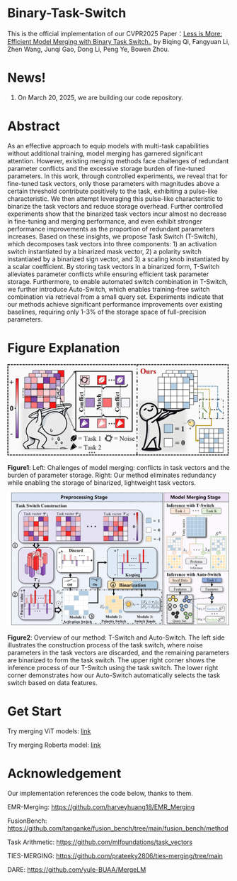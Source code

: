 # Binary-Task-Switch
This is the official implementation of our CVPR2025 Paper：[Less is More: Efficient Model Merging with Binary Task Switch.](https://arxiv.org/abs/2412.00054), by Biqing Qi, Fangyuan Li, Zhen Wang, Junqi Gao, Dong Li, Peng Ye, Bowen Zhou.

# News!
1. On March 20, 2025, we are building our code repository.

# Abstract
As an effective approach to equip models with multi-task capabilities without additional training, model merging has garnered significant attention. However, existing merging methods face challenges of redundant parameter conflicts and the excessive storage burden of fine-tuned parameters. In this work, through controlled experiments, we reveal that for fine-tuned task vectors, only those parameters with magnitudes above a certain threshold contribute positively to the task, exhibiting a pulse-like characteristic. We then attempt leveraging this pulse-like characteristic to binarize the task vectors and reduce storage overhead. Further controlled experiments show that the binarized task vectors incur almost no decrease in fine-tuning and merging performance, and even exhibit stronger performance improvements as the proportion of redundant parameters increases. Based on these insights, we propose Task Switch (T-Switch), which decomposes task vectors into three components: 1) an activation switch instantiated by a binarized mask vector, 2) a polarity switch instantiated by a binarized sign vector, and 3) a scaling knob instantiated by a scalar coefficient. By storing task vectors in a binarized form, T-Switch alleviates parameter conflicts while ensuring efficient task parameter storage. Furthermore, to enable automated switch combination in T-Switch, we further introduce Auto-Switch, which enables training-free switch combination via retrieval from a small query set. Experiments indicate that our methods achieve significant performance improvements over existing baselines, requiring only 1-3$\%$ of the storage space of full-precision parameters.

# Figure Explanation

<img src="https://github.com/lfy-123/Binary-Task-Switch/blob/main/jpg/merge_illustration.jpg" width="500px">

**Figure1**: Left: Challenges of model merging: conflicts in task vectors and the burden of parameter storage. Right: Our method eliminates redundancy while enabling the storage of binarized, lightweight task vectors.

<img src="https://github.com/lfy-123/Binary-Task-Switch/blob/main/jpg/merge_method.jpg" width="800px">

**Figure2**: Overview of our method: T-Switch and Auto-Switch. The left side illustrates the construction process of the task switch, where noise parameters in the task vectors are discarded, and the remaining parameters are binarized to form the task switch. The upper right corner shows the inference process of our T-Switch using the task switch. The lower right corner demonstrates how our Auto-Switch automatically selects the task switch based on data features.

# Get Start

Try merging ViT models: [link](https://github.com/lfy-123/Binary-Task-Switch/blob/main/merge_vit/README.md)

Try merging Roberta model: [link](https://github.com/lfy-123/Binary-Task-Switch/blob/main/merge_roberta/README.md)



# Acknowledgement

Our implementation references the code below, thanks to them.

EMR-Merging: https://github.com/harveyhuang18/EMR_Merging

FusionBench: https://github.com/tanganke/fusion_bench/tree/main/fusion_bench/method

Task Arithmetic: https://github.com/mlfoundations/task_vectors

TIES-MERGING: https://github.com/prateeky2806/ties-merging/tree/main

DARE: https://github.com/yule-BUAA/MergeLM



